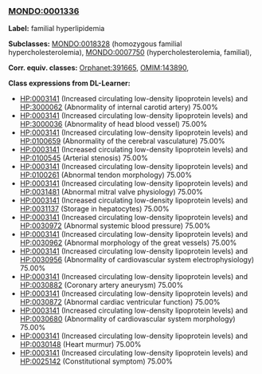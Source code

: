 
### [MONDO:0001336](http://purl.obolibrary.org/obo/MONDO_0001336)
**Label:** familial hyperlipidemia

**Subclasses:** [MONDO:0018328](http://purl.obolibrary.org/obo/MONDO_0018328) (homozygous familial hypercholesterolemia), [MONDO:0007750](http://purl.obolibrary.org/obo/MONDO_0007750) (hypercholesterolemia, familial), 

**Corr. equiv. classes:** [Orphanet:391665](http://www.orpha.net/ORDO/Orphanet_391665), [OMIM:143890](http://purl.obolibrary.org/obo/OMIM_143890), 

**Class expressions from DL-Learner:**

- [HP:0003141](http://purl.obolibrary.org/obo/HP_0003141) (Increased circulating low-density lipoprotein levels) and [HP:3000062](http://purl.obolibrary.org/obo/HP_3000062) (Abnormality of internal carotid artery) 75.00%
- [HP:0003141](http://purl.obolibrary.org/obo/HP_0003141) (Increased circulating low-density lipoprotein levels) and [HP:3000036](http://purl.obolibrary.org/obo/HP_3000036) (Abnormality of head blood vessel) 75.00%
- [HP:0003141](http://purl.obolibrary.org/obo/HP_0003141) (Increased circulating low-density lipoprotein levels) and [HP:0100659](http://purl.obolibrary.org/obo/HP_0100659) (Abnormality of the cerebral vasculature) 75.00%
- [HP:0003141](http://purl.obolibrary.org/obo/HP_0003141) (Increased circulating low-density lipoprotein levels) and [HP:0100545](http://purl.obolibrary.org/obo/HP_0100545) (Arterial stenosis) 75.00%
- [HP:0003141](http://purl.obolibrary.org/obo/HP_0003141) (Increased circulating low-density lipoprotein levels) and [HP:0100261](http://purl.obolibrary.org/obo/HP_0100261) (Abnormal tendon morphology) 75.00%
- [HP:0003141](http://purl.obolibrary.org/obo/HP_0003141) (Increased circulating low-density lipoprotein levels) and [HP:0031481](http://purl.obolibrary.org/obo/HP_0031481) (Abnormal mitral valve physiology) 75.00%
- [HP:0003141](http://purl.obolibrary.org/obo/HP_0003141) (Increased circulating low-density lipoprotein levels) and [HP:0031137](http://purl.obolibrary.org/obo/HP_0031137) (Storage in hepatocytes) 75.00%
- [HP:0003141](http://purl.obolibrary.org/obo/HP_0003141) (Increased circulating low-density lipoprotein levels) and [HP:0030972](http://purl.obolibrary.org/obo/HP_0030972) (Abnormal systemic blood pressure) 75.00%
- [HP:0003141](http://purl.obolibrary.org/obo/HP_0003141) (Increased circulating low-density lipoprotein levels) and [HP:0030962](http://purl.obolibrary.org/obo/HP_0030962) (Abnormal morphology of the great vessels) 75.00%
- [HP:0003141](http://purl.obolibrary.org/obo/HP_0003141) (Increased circulating low-density lipoprotein levels) and [HP:0030956](http://purl.obolibrary.org/obo/HP_0030956) (Abnormality of cardiovascular system electrophysiology) 75.00%
- [HP:0003141](http://purl.obolibrary.org/obo/HP_0003141) (Increased circulating low-density lipoprotein levels) and [HP:0030882](http://purl.obolibrary.org/obo/HP_0030882) (Coronary artery aneurysm) 75.00%
- [HP:0003141](http://purl.obolibrary.org/obo/HP_0003141) (Increased circulating low-density lipoprotein levels) and [HP:0030872](http://purl.obolibrary.org/obo/HP_0030872) (Abnormal cardiac ventricular function) 75.00%
- [HP:0003141](http://purl.obolibrary.org/obo/HP_0003141) (Increased circulating low-density lipoprotein levels) and [HP:0030680](http://purl.obolibrary.org/obo/HP_0030680) (Abnormality of cardiovascular system morphology) 75.00%
- [HP:0003141](http://purl.obolibrary.org/obo/HP_0003141) (Increased circulating low-density lipoprotein levels) and [HP:0030148](http://purl.obolibrary.org/obo/HP_0030148) (Heart murmur) 75.00%
- [HP:0003141](http://purl.obolibrary.org/obo/HP_0003141) (Increased circulating low-density lipoprotein levels) and [HP:0025142](http://purl.obolibrary.org/obo/HP_0025142) (Constitutional symptom) 75.00%


